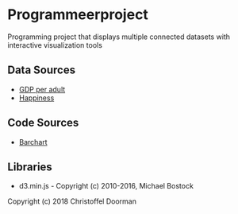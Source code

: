 # Programmeerproject
Programming project that displays multiple connected datasets with interactive visualization tools

## Data Sources
* [GDP per adult](http://wid.world/data/)
* [Happiness](https://ourworldindata.org/happiness-and-life-satisfaction/)

## Code Sources
* [Barchart](https://bost.ocks.org/mike/bar/)

## Libraries
* d3.min.js - Copyright (c) 2010-2016, Michael Bostock

Copyright (c) 2018 Christoffel Doorman
